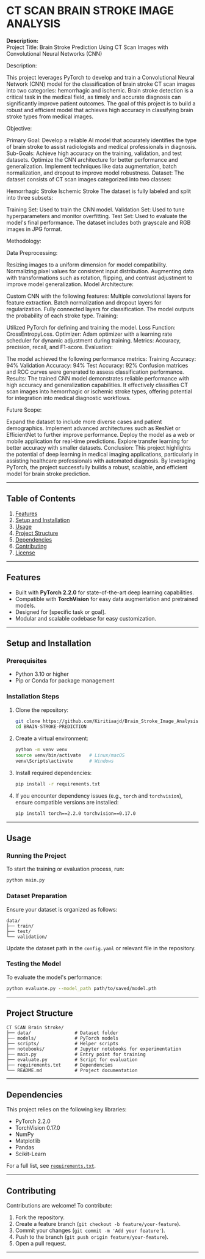 # CT SCAN BRAIN STROKE IMAGE ANALYSIS
**Description:**  
Project Title: Brain Stroke Prediction Using CT Scan Images with Convolutional Neural Networks (CNN)

Description:

This project leverages PyTorch to develop and train a Convolutional Neural Network (CNN) model for the classification of brain stroke CT scan images into two categories: hemorrhagic and ischemic. Brain stroke detection is a critical task in the medical field, as timely and accurate diagnosis can significantly improve patient outcomes. The goal of this project is to build a robust and efficient model that achieves high accuracy in classifying brain stroke types from medical images.

Objective:

Primary Goal: Develop a reliable AI model that accurately identifies the type of brain stroke to assist radiologists and medical professionals in diagnosis.
Sub-Goals:
Achieve high accuracy on the training, validation, and test datasets.
Optimize the CNN architecture for better performance and generalization.
Implement techniques like data augmentation, batch normalization, and dropout to improve model robustness.
Dataset: The dataset consists of CT scan images categorized into two classes:

Hemorrhagic Stroke
Ischemic Stroke
The dataset is fully labeled and split into three subsets:

Training Set: Used to train the CNN model.
Validation Set: Used to tune hyperparameters and monitor overfitting.
Test Set: Used to evaluate the model's final performance.
The dataset includes both grayscale and RGB images in JPG format.

Methodology:

Data Preprocessing:

Resizing images to a uniform dimension for model compatibility.
Normalizing pixel values for consistent input distribution.
Augmenting data with transformations such as rotation, flipping, and contrast adjustment to improve model generalization.
Model Architecture:

Custom CNN with the following features:
Multiple convolutional layers for feature extraction.
Batch normalization and dropout layers for regularization.
Fully connected layers for classification.
The model outputs the probability of each stroke type.
Training:

Utilized PyTorch for defining and training the model.
Loss Function: CrossEntropyLoss.
Optimizer: Adam optimizer with a learning rate scheduler for dynamic adjustment during training.
Metrics: Accuracy, precision, recall, and F1-score.
Evaluation:

The model achieved the following performance metrics:
Training Accuracy: 94%
Validation Accuracy: 94%
Test Accuracy: 92%
Confusion matrices and ROC curves were generated to assess classification performance.
Results: The trained CNN model demonstrates reliable performance with high accuracy and generalization capabilities. It effectively classifies CT scan images into hemorrhagic or ischemic stroke types, offering potential for integration into medical diagnostic workflows.

Future Scope:

Expand the dataset to include more diverse cases and patient demographics.
Implement advanced architectures such as ResNet or EfficientNet to further improve performance.
Deploy the model as a web or mobile application for real-time predictions.
Explore transfer learning for better accuracy with smaller datasets.
Conclusion: This project highlights the potential of deep learning in medical imaging applications, particularly in assisting healthcare professionals with automated diagnosis. By leveraging PyTorch, the project successfully builds a robust, scalable, and efficient model for brain stroke prediction.

---

## Table of Contents
1. [Features](#features)
2. [Setup and Installation](#setup-and-installation)
3. [Usage](#usage)
4. [Project Structure](#project-structure)
5. [Dependencies](#dependencies)
6. [Contributing](#contributing)
7. [License](#license)

---

## Features
- Built with **PyTorch 2.2.0** for state-of-the-art deep learning capabilities.
- Compatible with **TorchVision** for easy data augmentation and pretrained models.
- Designed for [specific task or goal].
- Modular and scalable codebase for easy customization.

---

## Setup and Installation

### Prerequisites
- Python 3.10 or higher
- Pip or Conda for package management

### Installation Steps
1. Clone the repository:
   ```bash
   git clone https://github.com/Kiritiaajd/Brain_Stroke_Image_Analysis.git
   cd BRAIN-STROKE-PREDICTION
   ```
2. Create a virtual environment:
   ```bash
   python -m venv venv
   source venv/bin/activate   # Linux/macOS
   venv\Scripts\activate      # Windows
   ```
3. Install required dependencies:
   ```bash
   pip install -r requirements.txt
   ```

4. If you encounter dependency issues (e.g., `torch` and `torchvision`), ensure compatible versions are installed:
   ```bash
   pip install torch==2.2.0 torchvision==0.17.0
   ```

---

## Usage

### Running the Project
To start the training or evaluation process, run:
```bash
python main.py
```

### Dataset Preparation
Ensure your dataset is organized as follows:
```
data/
├── train/
├── test/
└── validation/
```

Update the dataset path in the `config.yaml` or relevant file in the repository.

### Testing the Model
To evaluate the model's performance:
```bash
python evaluate.py --model_path path/to/saved/model.pth
```

---

## Project Structure
```
CT SCAN Brain Stroke/
├── data/                # Dataset folder
├── models/              # PyTorch models
├── scripts/             # Helper scripts
├── notebooks/           # Jupyter notebooks for experimentation
├── main.py              # Entry point for training
├── evaluate.py          # Script for evaluation
├── requirements.txt     # Dependencies
└── README.md            # Project documentation
```

---

## Dependencies
This project relies on the following key libraries:
- PyTorch 2.2.0
- TorchVision 0.17.0
- NumPy
- Matplotlib
- Pandas
- Scikit-Learn

For a full list, see [`requirements.txt`](requirements.txt).

---

## Contributing
Contributions are welcome! To contribute:
1. Fork the repository.
2. Create a feature branch (`git checkout -b feature/your-feature`).
3. Commit your changes (`git commit -m 'Add your feature'`).
4. Push to the branch (`git push origin feature/your-feature`).
5. Open a pull request.

---


